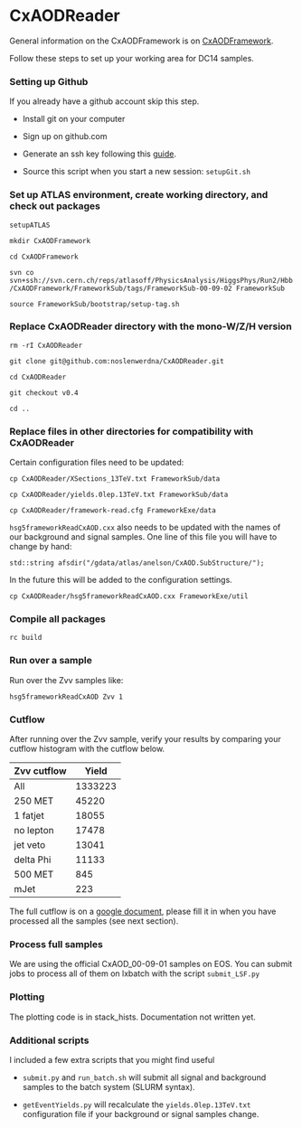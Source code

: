 # CxAODReader

General information on the CxAODFramework is on 
[CxAODFramework](https://twiki.cern.ch/twiki/bin/viewauth/AtlasProtected/CxAODFramework).

Follow these steps to set up your working area for DC14 samples. 

### Setting up Github

If you already have a github account skip this step. 

* Install git on your computer

* Sign up on github.com

* Generate an ssh key following this [guide](https://help.github.com/articles/generating-ssh-keys/).

* Source this script when you start a new session: `setupGit.sh`

### Set up ATLAS environment, create working directory, and check out packages

`setupATLAS`

`mkdir CxAODFramework`

`cd CxAODFramework`

`svn co svn+ssh://svn.cern.ch/reps/atlasoff/PhysicsAnalysis/HiggsPhys/Run2/Hbb/CxAODFramework/FrameworkSub/tags/FrameworkSub-00-09-02 FrameworkSub`

`source FrameworkSub/bootstrap/setup-tag.sh`

### Replace CxAODReader directory with the mono-W/Z/H version

`rm -rI CxAODReader`

`git clone git@github.com:noslenwerdna/CxAODReader.git`

`cd CxAODReader`

`git checkout v0.4`

`cd ..`

### Replace files in other directories for compatibility with CxAODReader

Certain configuration files need to be updated:

`cp CxAODReader/XSections_13TeV.txt FrameworkSub/data`

`cp CxAODReader/yields.0lep.13TeV.txt FrameworkSub/data`

`cp CxAODReader/framework-read.cfg FrameworkExe/data`

`hsg5frameworkReadCxAOD.cxx` also needs to be updated 
with the names of our background and signal samples.
One line of this file you will have to change by hand:

`std::string afsdir("/gdata/atlas/anelson/CxAOD.SubStructure/");`

In the future this will be added to the configuration settings.

`cp CxAODReader/hsg5frameworkReadCxAOD.cxx FrameworkExe/util`

### Compile all packages

`rc build`

### Run over a sample

Run over the Zvv samples like:

`hsg5frameworkReadCxAOD Zvv 1`

### Cutflow

After running over the Zvv sample, verify your results by comparing your 
cutflow histogram with the cutflow below.

| Zvv cutflow |  Yield  |
|-------------|---------|
| All         | 1333223 |
| 250 MET     |   45220 |
| 1 fatjet    |   18055 |
| no lepton   |   17478 |
| jet veto    |   13041 |
| delta Phi   |   11133 |
| 500 MET     |     845 |
| mJet        |     223 |

The full cutflow is on a 
[google document](https://docs.google.com/spreadsheets/d/13CUvy5W5UqGjZphaJOqcg9gakGUXwZdkHscXt-d5nww/edit#gid=1605348284), 
please fill it in when you have 
processed all the samples (see next section).

### Process full samples

We are using the official CxAOD_00-09-01 samples on EOS. You can submit 
jobs to process all of them on lxbatch with the script `submit_LSF.py`

### Plotting

The plotting code is in stack_hists. Documentation not written yet.

### Additional scripts

I included a few extra scripts that you might find useful

* `submit.py` and `run_batch.sh` will submit all signal and background samples to the 
batch system (SLURM syntax).

* `getEventYields.py` will recalculate the `yields.0lep.13TeV.txt` configuration file if 
your background or signal samples change.
